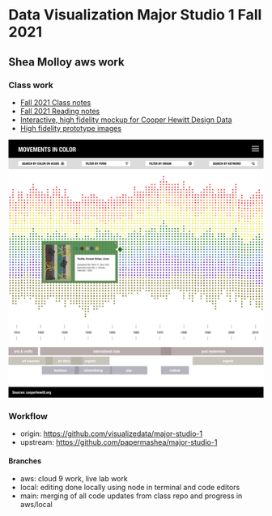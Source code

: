 # Data Visualization Major Studio 1 Fall 2021
## Shea Molloy aws work


### Class work
- [Fall 2021 Class notes](https://docs.google.com/document/d/1JcsOy3ciMAGG6kFX-lYU0Dhz5JIF7P1kYWoRhnFgUl4/edit?usp=sharing)
- [Fall 2021 Reading notes](https://docs.google.com/document/d/1lUSaqDBBx78vwWTyciHy_UwXrvqom9D_CIHpw5ABkBY/edit?usp=sharing)
- [Interactive, high fidelity mockup for Cooper Hewitt Design Data](https://xd.adobe.com/view/d299399c-8486-45f2-b753-02d7de67df73-87ca/)
- [High fidelity prototype images](brainstorming/mockups/project1_v2)

![Cooper Hewitt: Movements in color](brainstorming/mockups/project1_v2/03.home_asset-selected.png)

### Workflow
- origin: https://github.com/visualizedata/major-studio-1
- upstream: https://github.com/papermashea/major-studio-1

#### Branches 
- aws: cloud 9 work, live lab work
- local: editing done locally using node in terminal and code editors
- main: merging of all code updates from class repo and progress in aws/local

